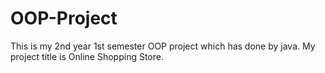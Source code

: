 # OOP-Project
This is my 2nd year 1st semester OOP project which has done by java. My project title is Online Shopping Store.
